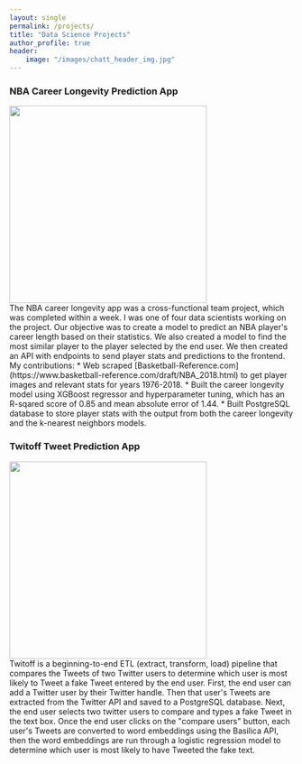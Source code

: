 ```yaml
---
layout: single
permalink: /projects/
title: "Data Science Projects"
author_profile: true
header:
    image: "/images/chatt_header_img.jpg"
---
```


### NBA Career Longevity Prediction App
<div style="width:350px;height:350px;overflow:hidden;" >
    <a href="https://nba-clp.netlify.com/login">
        <img src="{{ site.url }}{{ site.baseurl }}/images/nba/nba_logo.jpg" width="350px" height="auto">
    </a>
</div>
The NBA career longevity app was a cross-functional team project, which was completed within a week. I was one of four data scientists working on the project. Our objective was to create a model to predict an NBA player's career length based on their statistics. We also created a model to find the most similar player to the player selected by the end user. We then created an API with endpoints to send player stats and predictions to the frontend. My contributions:
* Web scraped [Basketball-Reference.com](https://www.basketball-reference.com/draft/NBA_2018.html) to get player images and relevant stats for years 1976-2018.
* Built the career longevity model using XGBoost regressor and hyperparameter tuning, which has an R-sqared score of 0.85 and mean absolute error of 1.44.
* Built PostgreSQL database to store player stats with the output from both the career longevity and the k-nearest neighbors models.


### Twitoff Tweet Prediction App
<div style="width:350px;height:350px;overflow:hidden;" >
    <a href="https://jldaniel77-twitoff.herokuapp.com/">
        <img src="{{ site.url }}{{ site.baseurl }}/images/twitoff/twitter_logo.jpg" width="350px" height="auto">
    </a>
</div>
Twitoff is a beginning-to-end ETL (extract, transform, load) pipeline that compares the Tweets of two Twitter users to determine which user is most likely to Tweet a fake Tweet entered by the end user. First, the end user can add a Twitter user by their Twitter handle. Then that user's Tweets are extracted from the Twitter API and saved to a PostgreSQL database. Next, the end user selects two twitter users to compare and types a fake Tweet in the text box. Once the end user clicks on the "compare users" button, each user's Tweets are converted to word embeddings using the Basilica API, then the word embeddings are run through a logistic regression model to determine which user is most likely to have Tweeted the fake text.

